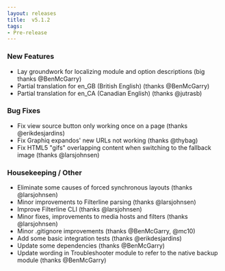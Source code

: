```yaml
---
layout: releases
title:  v5.1.2
tags:
- Pre-release
---
```


### New Features

- Lay groundwork for localizing module and option descriptions (big thanks @BenMcGarry)
- Partial translation for en_GB (British English) (thanks @BenMcGarry)
- Partial translation for en_CA (Canadian English) (thanks @jutrasb)

### Bug Fixes

- Fix view source button only working once on a page (thanks @erikdesjardins)
- Fix Graphiq expandos' new URLs not working (thanks @thybag)
- Fix HTML5 "gifs" overlapping content when switching to the fallback image (thanks @larsjohnsen)

### Housekeeping / Other

- Eliminate some causes of forced synchronous layouts (thanks @larsjohnsen)
- Minor improvements to Filterline parsing (thanks @larsjohnsen)
- Improve Filterline CLI (thanks @larsjohnsen)
- Minor fixes, improvements to media hosts and filters (thanks @larsjohnsen)
- Minor .gitignore improvements (thanks @BenMcGarry, @mc10)
- Add some basic integration tests (thanks @erikdesjardins)
- Update some dependencies (thanks @BenMcGarry)
- Update wording in Troubleshooter module to refer to the native backup module (thanks @BenMcGarry)
